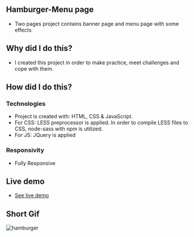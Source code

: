 ## Hamburger-Menu page
<ul>
<li>Two pages project contains banner page and menu page with some effects </li>
 </ul>
 
## Why did I do this?
<ul>
<li>I created this project in order to make practice, meet challenges and cope with them.</li>
 </ul>
 
## How did I do this?
### Technologies
<ul>
<li>Project is created with: HTML, CSS & JavaScript.</li>
<li>For CSS: LESS preprocessor is applied. In order to compile LESS files to CSS, node-sass with npm is utilized.</li>
<li>For JS: JQuery is applied</li>
 </ul>
 
### Responsivity
<ul>
<li>Fully Responsive</li>
</ul>

## Live demo
<ul> 
<li><a href="https://hamburger-menu.gokseloz.vercel.app/" target="_blank">See live demo</a></li>
</ul>
  
## Short Gif
![hamburger](https://user-images.githubusercontent.com/72968539/104027307-7e0c2900-51c7-11eb-896e-1f2ab6ac04f7.gif)






